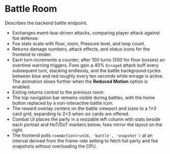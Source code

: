 # Battle Room

Describes the backend battle endpoint.

- Exchanges event-bus-driven attacks, comparing player attack against foe defense.
- Foe stats scale with floor, room, Pressure level, and loop count.
- Returns damage numbers, attack effects, and status icons for the frontend to render.
- Each turn increments a counter; after 100 turns (500 for floor bosses) an overtime warning triggers. Foes gain a 40% `Enraged` attack buff every subsequent turn, stacking endlessly, and the battle background cycles between blue and red roughly every ten seconds while enrage is active. The animation slows further when the **Reduced Motion** option is enabled.
- Exiting returns control to the previous room.
- The top navigation bar remains visible during battles, with the home button replaced by a non-interactive battle icon.
- The reward overlay centers on the battle viewport and sizes to a 1×3 card grid, expanding to 2×3 when six cards are offered.
- Combat UI places the party in a resizable left column with stats beside each portrait and HoT/DoT markers below; foes mirror the layout on the right.
- The frontend polls `roomAction(runId, 'battle', 'snapshot')` at an interval derived from the frame-rate setting to fetch full party and foe snapshots without overloading the CPU.
